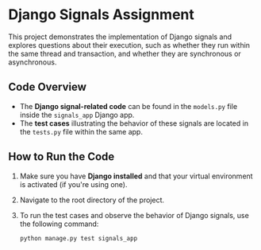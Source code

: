 # Django Signals Assignment

This project demonstrates the implementation of Django signals and explores questions about their execution, such as whether they run within the same thread and transaction, and whether they are synchronous or asynchronous.

## Code Overview

- The **Django signal-related code** can be found in the `models.py` file inside the `signals_app` Django app.
- The **test cases** illustrating the behavior of these signals are located in the `tests.py` file within the same app.

## How to Run the Code

1. Make sure you have **Django installed** and that your virtual environment is activated (if you're using one).

2. Navigate to the root directory of the project.

3. To run the test cases and observe the behavior of Django signals, use the following command:

   ```bash
   python manage.py test signals_app
   ```
